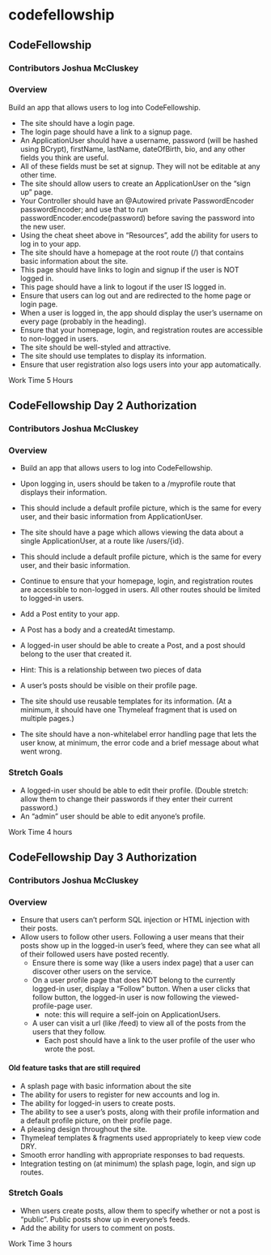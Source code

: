 # codefellowship

## CodeFellowship

### Contributors Joshua McCluskey

### Overview
Build an app that allows users to log into CodeFellowship.

- The site should have a login page.
- The login page should have a link to a signup page.
- An ApplicationUser should have a username, password (will be hashed using BCrypt), firstName, lastName, dateOfBirth, bio, and any other fields you think are useful.
- All of these fields must be set at signup. They will not be editable at any other time.
- The site should allow users to create an ApplicationUser on the “sign up” page.
- Your Controller should have an @Autowired private PasswordEncoder passwordEncoder; and use that to run passwordEncoder.encode(password) before saving the password into the new user.
- Using the cheat sheet above in “Resources”, add the ability for users to log in to your app.
- The site should have a homepage at the root route (/) that contains basic information about the site.
- This page should have links to login and signup if the user is NOT logged in.
- This page should have a link to logout if the user IS logged in.
- Ensure that users can log out and are redirected to the home page or login page.
- When a user is logged in, the app should display the user’s username on every page (probably in the heading).
- Ensure that your homepage, login, and registration routes are accessible to non-logged in users.
- The site should be well-styled and attractive.
- The site should use templates to display its information.
- Ensure that user registration also logs users into your app automatically.

Work Time 5 Hours



## CodeFellowship Day 2 Authorization

### Contributors Joshua McCluskey

### Overview
- Build an app that allows users to log into CodeFellowship.

- Upon logging in, users should be taken to a /myprofile route that displays their information.
- This should include a default profile picture, which is the same for every user, and their basic information from ApplicationUser.
- The site should have a page which allows viewing the data about a single ApplicationUser, at a route like /users/{id}.
- This should include a default profile picture, which is the same for every user, and their basic information.
- Continue to ensure that your homepage, login, and registration routes are accessible to non-logged in users. All other routes should be limited to logged-in users.
- Add a Post entity to your app.
- A Post has a body and a createdAt timestamp.
- A logged-in user should be able to create a Post, and a post should belong to the user that created it.
- Hint: This is a relationship between two pieces of data
- A user’s posts should be visible on their profile page.
- The site should use reusable templates for its information. (At a minimum, it should have one Thymeleaf fragment that is used on multiple pages.)
- The site should have a non-whitelabel error handling page that lets the user know, at minimum, the error code and a brief message about what went wrong.

### Stretch Goals

- A logged-in user should be able to edit their profile. (Double stretch: allow them to change their passwords if they enter their current password.)
- An “admin” user should be able to edit anyone’s profile.

Work Time 4 hours

## CodeFellowship Day 3 Authorization

### Contributors Joshua McCluskey

### Overview
- Ensure that users can’t perform SQL injection or HTML injection with their posts.
- Allow users to follow other users. Following a user means that their posts show up in the logged-in user’s feed, where they can see what all of their followed users have posted recently.
    - Ensure there is some way (like a users index page) that a user can discover other users on the service.
    - On a user profile page that does NOT belong to the currently logged-in user, display a “Follow” button. When a user clicks that follow button, the logged-in user is now following the viewed-profile-page user.
        - note: this will require a self-join on ApplicationUsers.
    - A user can visit a url (like /feed) to view all of the posts from the users that they follow.
        - Each post should have a link to the user profile of the user who wrote the post.

#### Old feature tasks that are still required
- A splash page with basic information about the site
- The ability for users to register for new accounts and log in.
- The ability for logged-in users to create posts.
- The ability to see a user’s posts, along with their profile information and a default profile picture, on their profile page.
- A pleasing design throughout the site.
- Thymeleaf templates & fragments used appropriately to keep view code DRY.
- Smooth error handling with appropriate responses to bad requests.
- Integration testing on (at minimum) the splash page, login, and sign up routes.


### Stretch Goals

- When users create posts, allow them to specify whether or not a post is “public”. Public posts show up in everyone’s feeds.
- Add the ability for users to comment on posts.

Work Time 3 hours
